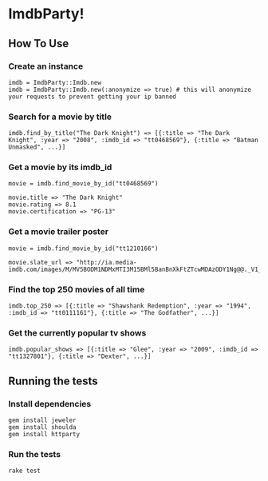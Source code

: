 # ImdbParty!

## How To Use

### Create an instance

    imdb = ImdbParty::Imdb.new
    imdb = ImdbParty::Imdb.new(:anonymize => true) # this will anonymize your requests to prevent getting your ip banned


### Search for a movie by title

    imdb.find_by_title("The Dark Knight") => [{:title => "The Dark Knight", :year => "2008", :imdb_id => "tt0468569"}, {:title => "Batman Unmasked", ...}]

### Get a movie by its imdb_id

    movie = imdb.find_movie_by_id("tt0468569")

    movie.title => "The Dark Knight"
    movie.rating => 8.1
    movie.certification => "PG-13"

### Get a movie trailer poster
    
    movie = imdb.find_movie_by_id("tt1210166")

    movie.slate_url => "http://ia.media-imdb.com/images/M/MV5BODM1NDMxMTI3M15BMl5BanBnXkFtZTcwMDAzODY1Ng@@._V1_.jpg"

### Find the top 250 movies of all time

    imdb.top_250 => [{:title => "Shawshank Redemption", :year => "1994", :imdb_id => "tt0111161"}, {:title => "The Godfather", ...}]

### Get the currently popular tv shows

    imdb.popular_shows => [{:title => "Glee", :year => "2009", :imdb_id => "tt1327801"}, {:title => "Dexter", ...}]

## Running the tests

### Install dependencies

    gem install jeweler
    gem install shoulda
    gem install httparty

### Run the tests

    rake test
